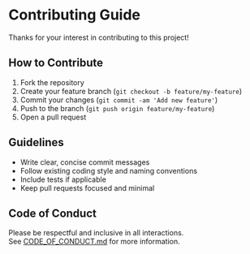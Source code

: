 # Contributing Guide

Thanks for your interest in contributing to this project!

## How to Contribute

1. Fork the repository
2. Create your feature branch (`git checkout -b feature/my-feature`)
3. Commit your changes (`git commit -am 'Add new feature'`)
4. Push to the branch (`git push origin feature/my-feature`)
5. Open a pull request

## Guidelines

- Write clear, concise commit messages
- Follow existing coding style and naming conventions
- Include tests if applicable
- Keep pull requests focused and minimal

## Code of Conduct

Please be respectful and inclusive in all interactions.  
See [CODE_OF_CONDUCT.md](./CODE_OF_CONDUCT.md) for more information.
